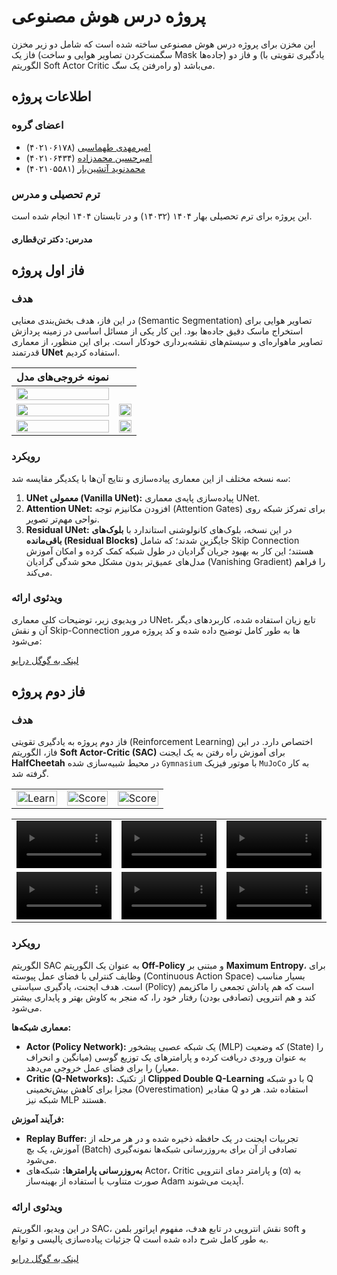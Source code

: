 # پروژه درس هوش مصنوعی

این مخزن برای پروژه درس هوش مصنوعی ساخته شده است که شامل دو زیر مخزن فاز یک (سگمنت‌کردن تصاویر هوایی و ساخت Mask جاده‌ها) و فاز دو (یادگیری تقویتی با الگوریتم Soft Actor Critic و راه‌رفتن یک سگ) می‌باشد.

## اطلاعات پروژه

### اعضای گروه

- [امیرمهدی طهماسبی](https://github.com/ta-tahmasebi) (۴۰۲۱۰۶۱۷۸)
- [امیرحسین محمدزاده](https://github.com/ahmz1833) (۴۰۲۱۰۶۴۳۴)
- [محمدنوید آتشین‌بار](https://github.com/NavidATB) (۴۰۲۱۰۵۵۸۱)

### ترم تحصیلی و مدرس

این پروژه برای ترم تحصیلی بهار ۱۴۰۴ (۱۴۰۳۲) و در تابستان ۱۴۰۴ انجام شده است.

#### **مدرس: دکتر تن‌قطاری**

## فاز اول پروژه

### هدف

در این فاز، هدف بخش‌بندی معنایی (Semantic Segmentation) تصاویر هوایی برای استخراج ماسک دقیق جاده‌ها بود. این کار یکی از مسائل اساسی در زمینه پردازش تصاویر ماهواره‌ای و سیستم‌های نقشه‌برداری خودکار است. برای این منظور، از معماری قدرتمند **UNet** استفاده کردیم.

| نمونه خروجی‌های مدل | |
| :---: | :---: |
| <img src="Phase1-RoadNet/images/loss_plot.png" width="100%"/> | |
| <img src="Phase1-RoadNet/images/i1.png" width="100%"/> | <img src="Phase1-RoadNet/images/i2.png" width="100%"/> |
| <img src="Phase1-RoadNet/images/i3.png" width="100%"/> | <img src="Phase1-RoadNet/images/i4.png" width="100%"/> |


### رویکرد

سه نسخه مختلف از این معماری پیاده‌سازی و نتایج آن‌ها با یکدیگر مقایسه شد:

1. **UNet معمولی (Vanilla UNet):** پیاده‌سازی پایه‌ی معماری UNet.
2. **Attention UNet:** افزودن مکانیزم توجه (Attention Gates) برای تمرکز شبکه روی نواحی مهم‌تر تصویر.
3. **Residual UNet:** در این نسخه، بلوک‌های کانولوشنی استاندارد با **بلوک‌های باقی‌مانده (Residual Blocks)** جایگزین شدند؛ که شامل Skip Connection هستند؛ این کار به بهبود جریان گرادیان در طول شبکه کمک کرده و امکان آموزش مدل‌های عمیق‌تر بدون مشکل محو شدگی گرادیان (Vanishing Gradient) را فراهم می‌کند.

### ویدئوی ارائه

در ویدیوی زیر، توضیحات کلی معماری UNet، تابع زیان استفاده شده، کاربردهای دیگر آن و نقش Skip-Connection ها به طور کامل توضیح داده شده و کد پروژه مرور می‌شود:

[لینک به گوگل درایو](https://drive.google.com/drive/folders/1O-__YnY3zfOrR-QeRyhTsEkUzPzxL8RA?usp=sharing)

## فاز دوم پروژه

### هدف

فاز دوم پروژه به یادگیری تقویتی (Reinforcement Learning) اختصاص دارد. در این فاز، الگوریتم **Soft Actor-Critic (SAC)** برای آموزش راه رفتن به یک ایجنت **HalfCheetah** در محیط شبیه‌سازی شده `Gymnasium` با موتور فیزیک `MuJoCo` به کار گرفته شد.

<table width="100%">
  <tr>
    <td width="33%">
      <img src="Phase2-SAC/images/3.png?raw=true" alt="Learn" width="100%">
    </td>
    <td width="33%">
      <img src="Phase2-SAC/images/1.png?raw=true" alt="Score" width="100%">
    </td>
    <td width="33%">
      <img src="Phase2-SAC/images/2.png?raw=true" alt="Score" width="100%">
    </td>
  </tr>
</table>

<table width="100%">
  <tr>
    <td width="33%">
      <video src="https://github.com/user-attachments/assets/85caa14a-83f8-47e9-b707-d59fff0da897" width="100%" controls></video>
    </td>
    <td width="33%">
      <video src="https://github.com/user-attachments/assets/61f68d6d-ee64-4026-9fcf-f4ea1a711224" width="100%" controls></video>
    </td>
    <td width="33%">
      <video src="https://github.com/user-attachments/assets/2f9e1a6e-e378-488b-91ed-e87c68370ae2" width="100%" controls></video>
    </td>
  </tr>
  <tr>
    <td width="33%">
      <video src="https://github.com/user-attachments/assets/18e72682-ea92-4fbe-a492-1074723e9436" width="100%" controls></video>
    </td>
    <td width="33%">
      <video src="https://github.com/user-attachments/assets/4b0875d2-6b8c-44b8-99d1-0657f1d5f086" width="100%" controls></video>
    </td>
    <td width="33%">
      <video src="https://github.com/user-attachments/assets/0ab9726b-de3a-4879-8417-f89a6c8e176a" width="100%" controls></video>
    </td>
  </tr>
</table>

### رویکرد

الگوریتم SAC به عنوان یک الگوریتم **Off-Policy** و مبتنی بر **Maximum Entropy**، برای وظایف کنترلی با فضای عمل پیوسته (Continuous Action Space) بسیار مناسب است. هدف ایجنت، یادگیری سیاستی (Policy) است که هم پاداش تجمعی را ماکزیمم کند و هم انتروپی (تصادفی بودن) رفتار خود را، که منجر به کاوش بهتر و پایداری بیشتر می‌شود.

**معماری شبکه‌ها:**

- **Actor (Policy Network):** یک شبکه عصبی پیشخور (MLP) که وضعیت (State) را به عنوان ورودی دریافت کرده و پارامترهای یک توزیع گوسی (میانگین و انحراف معیار) را برای فضای عمل خروجی می‌دهد.
- **Critic (Q-Networks):** از تکنیک **Clipped Double Q-Learning** با دو شبکه Q مجزا برای کاهش بیش‌تخمینی (Overestimation) مقادیر Q استفاده شد. هر دو شبکه نیز MLP هستند.

**فرآیند آموزش:**

- **Replay Buffer:** تجربیات ایجنت در یک حافظه ذخیره شده و در هر مرحله از آموزش، یک بچ (Batch) تصادفی از آن برای به‌روزرسانی شبکه‌ها نمونه‌گیری می‌شود.
- **به‌روزرسانی پارامترها:** شبکه‌های Actor، Critic و پارامتر دمای انتروپی (α) به صورت متناوب با استفاده از بهینه‌ساز Adam آپدیت می‌شوند.

### ویدئوی ارائه

در این ویدیو، الگوریتم SAC، نقش انتروپی در تابع هدف، مفهوم اپراتور بلمن soft و جزئیات پیاده‌سازی پالیسی و توابع Q به طور کامل شرح داده شده است.

[لینک به گوگل درایو](https://drive.google.com/drive/folders/1YTZiOaZV2pDgBDafB7sCj0g5Lixa63-a?usp=sharing)
